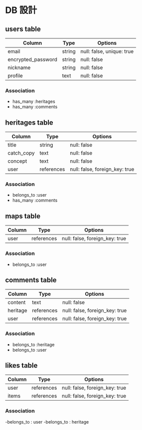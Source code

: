 # DB 設計

## users table

| Column             | Type                | Options                   |
|--------------------|---------------------|---------------------------|
| email              | string              | null: false, unique: true |
| encrypted_password | string              | null: false               |
|  nickname          | string              | null: false               |
|    profile         | text                | null: false               |


### Association

* has_many :heritages
* has_many :comments


## heritages table

| Column                              | Type       | Options                        |
|-------------------------------------|------------|--------------------------------|
| title                               | string     | null: false                    |
| catch_copy                          | text       | null: false                    |
| concept                             | text       | null: false                    |
| user                                | references | null: false, foreign_key: true |

### Association

- belongs_to :user
- has_many :comments

## maps table

| Column                              | Type       | Options                        |
|-------------------------------------|------------|--------------------------------|
| user                                | references | null: false, foreign_key: true |

### Association

- belongs_to :user

## comments table

| Column      | Type       | Options                        |
|-------------|------------|--------------------------------|
| content     | text       | null: false                    |
| heritage   | references | null: false, foreign_key: true  |
| user        | references | null: false, foreign_key: true |

### Association

- belongs_to :heritage
- belongs_to :user

## likes table
| Column      | Type       | Options                        |
|-------------|------------|--------------------------------|
|  user       |references  | null: false, foreign_key: true |
|  items      |references  | null: false, foreign_key: true |


### Association

-belongs_to : user
-belongs_to : heritage